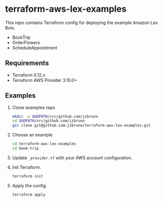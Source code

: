 # terraform-aws-lex-examples

This repo contains Terraform config for deploying the example Amazon Lex Bots.

* BookTrip
* OrderFlowers
* ScheduleAppointment

## Requirements

* Terraform 0.12.x
* Terraform AWS Provider 3.10.0+

## Examples

1. Clone examples repo

    ```sh
    mkdir -p $GOPATH/src/github.com/jzbruno
    cd $GOPATH/src/github.com/jzbruno
    git clone git@github.com:jzbruno/terraform-aws-lex-examples.git
    ```

2. Choose an example.

    ```sh
    cd terraform-aws-lex-examples
    cd book-trip
    ```

3. Update `_provider.tf` with your AWS account configuration.

4. Init Terraform.

    ```sh
    terraform init
    ```

5. Apply the config.

    ```sh
    terraform apply
    ```
